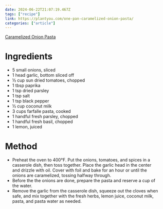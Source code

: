 ```yaml
---
date: 2024-06-22T21:07:19.467Z
tags: ["recipe"]
link: https://plantyou.com/one-pan-caramelized-onion-pasta/
categories: ["article"]
---
```

[Caramelized Onion Pasta](https://plantyou.com/one-pan-caramelized-onion-pasta/)

# Ingredients

- 5 small onions, sliced
- 1 head garlic, bottom sliced off
- ½ cup sun dried tomatoes, chopped
- 1 tbsp paprika
- 1 tsp dried parsley
- 1 tsp salt
- 1 tsp black pepper
- ½ cup coconut milk
- 3 cups farfalle pasta, cooked
- 1 handful fresh parsley, chopped
- 1 handful fresh basil, chopped
- 1 lemon, juiced

# Method

- Preheat the oven to 400°F. Put the onions, tomatoes, and spices in a casserole dish, then toss together. Place the garlic head in the center and drizzle with oil. Cover with foil and bake for an hour or until the onions are caramelized, tossing halfway through.
- Before the the onions are done, prepare the pasta and reserve a cup of the water.
- Remove the garlic from the casserole dish, squeeze out the cloves when safe, and mix together with the fresh herbs, lemon juice, coconut milk, pasta, and pasta water as needed.

